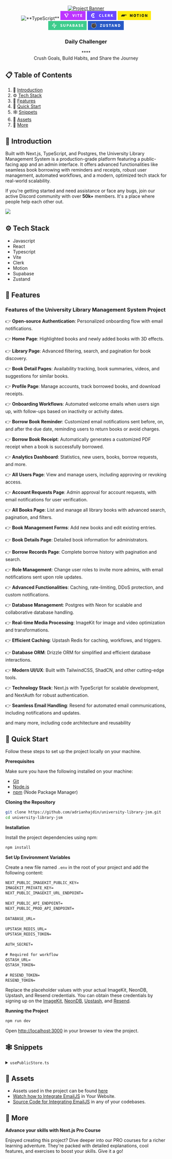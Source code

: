 <div align="center">
  <br />
    <a href="https://youtu.be/EZajJGOMWas" target="_blank">
      <img src="https://github.com/user-attachments/assets/7cff0964-6c02-4af5-aa0c-964b349cc9aa" alt="Project Banner">
    </a>
  <br />

  <div>
    <img src="https://img.shields.io/badge/-TypeScript-black?style=for-the-badge&logoColor=white&logo=typescript&color=3178C6" alt="**TypeScript**" />
    <img src="./src/assets/tag-vite.png" alt="Vite" height="28" />
    <img src="./src/assets/tag-clerk.png" alt="Clerk" height="28" />
    <img src="./src/assets/tag-motion.png" alt="Motion" height="28" />
    <img src="./src/assets/tag-supabase.png" alt="Supabase" height="28" />
    <img src="./src/assets/tag-zustand.png" alt="Zustand" height="28" />

  </div>

  <h3 align="center">Daily Challenger</h3>****

   <div align="center">
     Crush Goals, Build Habits, and Share the Journey
    </div>
</div>

## 📋 <a name="table">Table of Contents</a>

1. 🤖 [Introduction](#introduction)
2. ⚙️ [Tech Stack](#tech-stack)
3. 🔋 [Features](#features)
4. 🤸 [Quick Start](#quick-start)
5. 🕸️ [Snippets](#snippets)
6. 🔗 [Assets](#links)
7. 🚀 [More](#more)

## <a name="introduction">🤖 Introduction</a>

Built with Next.js, TypeScript, and Postgres, the University Library Management System is a production-grade platform featuring a public-facing app and an admin interface. It offers advanced functionalities like seamless book borrowing with reminders and receipts, robust user management, automated workflows, and a modern, optimized tech stack for real-world scalability.

If you're getting started and need assistance or face any bugs, join our active Discord community with over **50k+** members. It's a place where people help each other out.

<a href="https://discord.com/invite/n6EdbFJ" target="_blank"><img src="https://github.com/sujatagunale/EasyRead/assets/151519281/618f4872-1e10-42da-8213-1d69e486d02e" /></a>

## <a name="tech-stack">⚙️ Tech Stack</a>

- Javascript
- React
- Typescript
- Vite
- Clerk
- Motion
- Supabase
- Zustand

## <a name="features">🔋 Features</a>

### Features of the University Library Management System Project

👉 **Open-source Authentication**: Personalized onboarding flow with email notifications.

👉 **Home Page**: Highlighted books and newly added books with 3D effects.

👉 **Library Page**: Advanced filtering, search, and pagination for book discovery.

👉 **Book Detail Pages**: Availability tracking, book summaries, videos, and suggestions for similar books.

👉 **Profile Page**: Manage accounts, track borrowed books, and download receipts.

👉 **Onboarding Workflows**: Automated welcome emails when users sign up, with follow-ups based on inactivity or activity dates.

👉 **Borrow Book Reminder**: Customized email notifications sent before, on, and after the due date, reminding users to return books or avoid charges.

👉 **Borrow Book Receipt**: Automatically generates a customized PDF receipt when a book is successfully borrowed.

👉 **Analytics Dashboard**: Statistics, new users, books, borrow requests, and more.

👉 **All Users Page**: View and manage users, including approving or revoking access.

👉 **Account Requests Page**: Admin approval for account requests, with email notifications for user verification.

👉 **All Books Page**: List and manage all library books with advanced search, pagination, and filters.

👉 **Book Management Forms**: Add new books and edit existing entries.

👉 **Book Details Page**: Detailed book information for administrators.

👉 **Borrow Records Page**: Complete borrow history with pagination and search.

👉 **Role Management**: Change user roles to invite more admins, with email notifications sent upon role updates.

👉 **Advanced Functionalities**: Caching, rate-limiting, DDoS protection, and custom notifications.

👉 **Database Management**: Postgres with Neon for scalable and collaborative database handling.

👉 **Real-time Media Processing**: ImageKit for image and video optimization and transformations.

👉 **Efficient Caching**: Upstash Redis for caching, workflows, and triggers.

👉 **Database ORM**: Drizzle ORM for simplified and efficient database interactions.

👉 **Modern UI/UX**: Built with TailwindCSS, ShadCN, and other cutting-edge tools.

👉 **Technology Stack**: Next.js with TypeScript for scalable development, and NextAuth for robust authentication.

👉 **Seamless Email Handling**: Resend for automated email communications, including notifications and updates.

and many more, including code architecture and reusability

## <a name="quick-start">🤸 Quick Start</a>

Follow these steps to set up the project locally on your machine.

**Prerequisites**

Make sure you have the following installed on your machine:

- [Git](https://git-scm.com/)
- [Node.js](https://nodejs.org/en)
- [npm](https://www.npmjs.com/) (Node Package Manager)

**Cloning the Repository**

```bash
git clone https://github.com/adrianhajdin/university-library-jsm.git
cd university-library-jsm
```

**Installation**

Install the project dependencies using npm:

```bash
npm install
```

**Set Up Environment Variables**

Create a new file named `.env` in the root of your project and add the following content:

```env
NEXT_PUBLIC_IMAGEKIT_PUBLIC_KEY=
IMAGEKIT_PRIVATE_KEY=
NEXT_PUBLIC_IMAGEKIT_URL_ENDPOINT=

NEXT_PUBLIC_API_ENDPOINT=
NEXT_PUBLIC_PROD_API_ENDPOINT=

DATABASE_URL=

UPSTASH_REDIS_URL=
UPSTASH_REDIS_TOKEN=

AUTH_SECRET=

# Required for workflow
QSTASH_URL=
QSTASH_TOKEN=

# RESEND_TOKEN=
RESEND_TOKEN=
```

Replace the placeholder values with your actual ImageKit, NeonDB, Upstash, and Resend credentials. You can obtain these credentials by signing up on the [ImageKit](https://bit.ly/49zmXkt), [NeonDB](https://fyi.neon.tech/1jsm), [Upstash](https://upstash.com/?utm_source=jsmastery1), and [Resend](https://resend.com/).

**Running the Project**

```bash
npm run dev
```

Open [http://localhost:3000](http://localhost:3000) in your browser to view the project.

## <a name="snippets">🕸️ Snippets</a>

<details>
<summary><code>usePublicStore.ts</code></summary>

```typescript
import { create } from "zustand";

interface PublicStoreState {
  publicChallengerModalOpen: boolean;
  setPublicChallengerModalOpen: (isOpen: boolean) => void;
}

const usePublicStore = create<PublicStoreState>((set) => ({
  publicChallengerModalOpen: false,
  setPublicChallengerModalOpen: (isOpen) =>
    set({ publicChallengerModalOpen: isOpen }),
}));

export default usePublicStore;
```

</details>

## <a name="links">🔗 Assets</a>

- Assets used in the project can be found [here](https://drive.google.com/file/d/1nlajTtmrjenScsEo4J-Z-ejcQxT2n8b9/view?usp=sharing)
- [Watch how to Integrate EmailJS](https://youtu.be/kt0FrkQgw8w?feature=shared&t=13792) in Your Website.
- [Source Code for Integrating EmailJS](https://github.com/adrianhajdin/threejs-portfolio/blob/main/src/sections/Contact.jsx) in any of your codebases.

## <a name="more">🚀 More</a>

**Advance your skills with Next.js Pro Course**

Enjoyed creating this project? Dive deeper into our PRO courses for a richer learning adventure. They're packed with
detailed explanations, cool features, and exercises to boost your skills. Give it a go!
